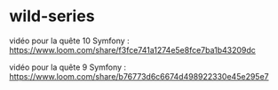 # wild-series
vidéo pour la quête 10 Symfony : https://www.loom.com/share/f3fce741a1274e5e8fce7ba1b43209dc

vidéo pour la quête 9 Symfony : https://www.loom.com/share/b76773d6c6674d498922330e45e295e7
